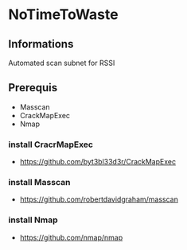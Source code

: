 # NoTimeToWaste

## Informations 
Automated scan subnet for RSSI 

## Prerequis 
*	Masscan 
*	CrackMapExec
*	Nmap  

### install CracrMapExec 
*   https://github.com/byt3bl33d3r/CrackMapExec

### install Masscan
*   https://github.com/robertdavidgraham/masscan

### install Nmap
*   https://github.com/nmap/nmap


